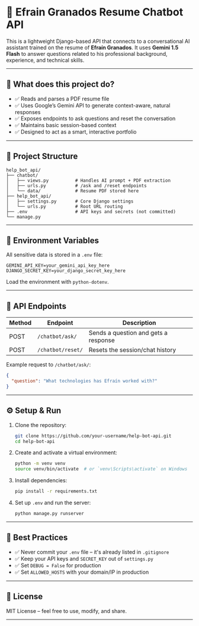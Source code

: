 # 💬 Efrain Granados Resume Chatbot API

This is a lightweight Django-based API that connects to a conversational AI assistant trained on the resume of **Efraín Granados**. It uses **Gemini 1.5 Flash** to answer questions related to his professional background, experience, and technical skills.

---

## 🧠 What does this project do?

- ✅ Reads and parses a PDF resume file
- ✅ Uses Google’s Gemini API to generate context-aware, natural responses
- ✅ Exposes endpoints to ask questions and reset the conversation
- ✅ Maintains basic session-based context
- ✅ Designed to act as a smart, interactive portfolio

---

## 📁 Project Structure

```
help_bot_api/
├── chatbot/
│   ├── views.py          # Handles AI prompt + PDF extraction
│   ├── urls.py           # /ask and /reset endpoints
│   └── data/             # Resume PDF stored here
├── help_bot_api/
│   ├── settings.py       # Core Django settings
│   └── urls.py           # Root URL routing
├── .env                  # API keys and secrets (not committed)
└── manage.py
```

---

## 🔐 Environment Variables

All sensitive data is stored in a `.env` file:

```env
GEMINI_API_KEY=your_gemini_api_key_here
DJANGO_SECRET_KEY=your_django_secret_key_here
```

Load the environment with `python-dotenv`.

---

## 📡 API Endpoints

| Method | Endpoint          | Description                          |
| ------ | ----------------- | ------------------------------------ |
| POST   | `/chatbot/ask/`   | Sends a question and gets a response |
| POST   | `/chatbot/reset/` | Resets the session/chat history      |

Example request to `/chatbot/ask/`:

```json
{
  "question": "What technologies has Efraín worked with?"
}
```

---

## ⚙️ Setup & Run

1. Clone the repository:

   ```bash
   git clone https://github.com/your-username/help-bot-api.git
   cd help-bot-api
   ```

2. Create and activate a virtual environment:

   ```bash
   python -m venv venv
   source venv/bin/activate  # or `venv\Scripts\activate` on Windows
   ```

3. Install dependencies:

   ```bash
   pip install -r requirements.txt
   ```

4. Set up `.env` and run the server:
   ```bash
   python manage.py runserver
   ```

---

## 🚫 Best Practices

- ✅ Never commit your `.env` file – it's already listed in `.gitignore`
- ✅ Keep your API keys and `SECRET_KEY` out of `settings.py`
- ✅ Set `DEBUG = False` for production
- ✅ Set `ALLOWED_HOSTS` with your domain/IP in production

---

## 📄 License

MIT License – feel free to use, modify, and share.

---

